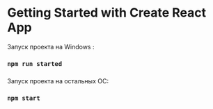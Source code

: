 # Getting Started with Create React App

Запуск проекта на Windows :

### `npm run started`

###

Запуск проекта на остальных ОС:

### `npm start`
